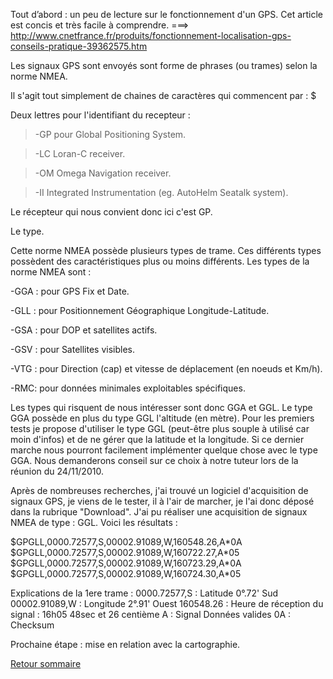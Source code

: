 Tout d’abord : un peu de lecture sur le fonctionnement d'un GPS. Cet article est concis et très facile à comprendre.
===> http://www.cnetfrance.fr/produits/fonctionnement-localisation-gps-conseils-pratique-39362575.htm

Les signaux GPS sont envoyés sont forme de phrases (ou trames) selon la norme NMEA.

Il s'agit tout simplement de chaines de caractères qui commencent par :
$

Deux lettres pour l'identifiant du recepteur :

> -GP pour Global Positioning System.

> -LC Loran-C receiver.

> -OM Omega Navigation receiver.

> -II Integrated Instrumentation (eg. AutoHelm Seatalk system).

Le récepteur qui nous convient donc ici c'est GP.

Le type.

Cette norme NMEA possède plusieurs types de trame. Ces différents types possèdent des caractéristiques plus ou moins différents. Les types de la norme NMEA sont :

-GGA : pour GPS Fix et Date.

-GLL : pour Positionnement Géographique Longitude-Latitude.

-GSA : pour DOP et satellites actifs.

-GSV : pour Satellites visibles.

-VTG : pour Direction (cap) et vitesse de déplacement (en noeuds et Km/h).

-RMC: pour données minimales exploitables spécifiques.


Les types qui risquent de nous intéresser sont donc GGA et GGL.
Le type GGA possède en plus du type GGL l'altitude (en mètre). Pour les premiers tests je propose d'utiliser le type GGL (peut-être plus souple à utilisé car moin d'infos) et de ne gérer que la latitude et la longitude. Si ce dernier marche nous pourront facilement implémenter quelque chose avec le type GGA. Nous demanderons conseil sur ce choix à notre tuteur lors de la réunion du 24/11/2010.

Après de nombreuses recherches, j'ai trouvé un logiciel d'acquisition de signaux GPS, je viens de le tester, il à l'air de marcher, je l'ai donc déposé dans la rubrique "Download". J'ai pu réaliser une acquisition de signaux NMEA de type : GGL.
Voici les résultats :

$GPGLL,0000.72577,S,00002.91089,W,160548.26,A\*0A
$GPGLL,0000.72577,S,00002.91089,W,160722.27,A\*05
$GPGLL,0000.72577,S,00002.91089,W,160723.29,A\*0A
$GPGLL,0000.72577,S,00002.91089,W,160724.30,A\*05

Explications de la 1ere trame :
0000.72577,S : Latitude 0°.72' Sud
00002.91089,W : Longitude 2°.91' Ouest
160548.26 : Heure de réception du signal : 16h05 48sec et 26 centième
A : Signal Données valides
0A : Checksum


Prochaine étape : mise en relation avec la cartographie.



[Retour sommaire](http://code.google.com/p/geolocalisation-licence/)